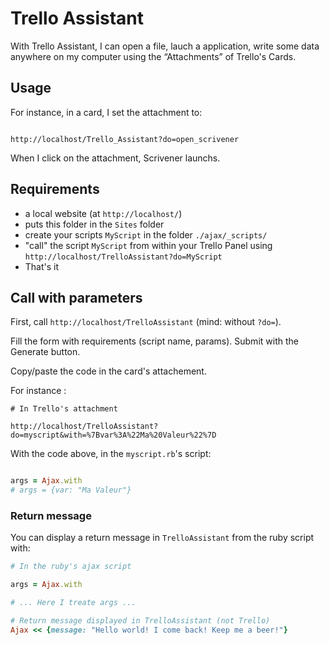 # Trello Assistant

With Trello Assistant, I can open a file, lauch a application, write some data anywhere on my computer using the “Attachments” of Trello's Cards.


## Usage

For instance, in a card, I set the attachment to:

~~~

http://localhost/Trello_Assistant?do=open_scrivener

~~~

When I click on the attachment, Scrivener launchs.

## Requirements

* a local website (at `http://localhost/`)
* puts this folder in the `Sites` folder
* create your scripts `MyScript` in the folder `./ajax/_scripts/`
* "call" the script `MyScript` from within your Trello Panel using `http://localhost/TrelloAssistant?do=MyScript`
* That's it

## Call with parameters

First, call `http://localhost/TrelloAssistant` (mind: without `?do=`).

Fill the form with requirements (script name, params). Submit with the Generate button.

Copy/paste the code in the card's attachement.

For instance :

~~~trello
# In Trello's attachment

http://localhost/TrelloAssistant?do=myscript&with=%7Bvar%3A%22Ma%20Valeur%22%7D

~~~

With the code above, in the `myscript.rb`'s script:

~~~ruby

args = Ajax.with
# args = {var: "Ma Valeur"}

~~~

### Return message

You can display a return message in `TrelloAssistant` from the ruby script with:

~~~ruby
# In the ruby's ajax script

args = Ajax.with

# ... Here I treate args ...

# Return message displayed in TrelloAssistant (not Trello)
Ajax << {message: "Hello world! I come back! Keep me a beer!"}
~~~